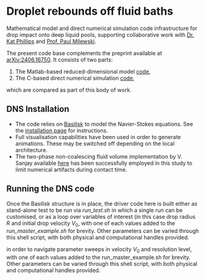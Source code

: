 # Droplet rebounds off fluid baths

Mathematical model and direct numerical simulation code infrastructure for drop impact onto deep liquid pools, supporting collaborative work with [Dr. Kat Phillips](https://warwick.ac.uk/fac/sci/camacs/people/phillips/) and [Prof. Paul Milewski](https://science.psu.edu/math/people/ppm5454).

The present code base complements the preprint available at [arXiv:2406.16750](https://arxiv.org/abs/2406.16750). It consists of two parts:
1. The Matlab-based reduced-dimensional model [code](https://github.com/rcsc-group/BouncingDropletsLiquid2D/tree/main/Model),
2. The C-based direct numerical simulation [code](https://github.com/rcsc-group/BouncingDropletsLiquid2D/tree/main/DNS),

which are compared as part of this body of work.

## DNS Installation
* The code relies on [Basilisk](<http://basilisk.fr/>) to model the Navier-Stokes equations. See the [installation page](<http://basilisk.fr/src/INSTALL>) for instructions. 
* Full visualisation capabilities have been used in order to generate animations. These may be switched off depending on the local architecture.
* The two-phase non-coalescing fluid volume implementation by V. Sanjay available [here](https://github.com/VatsalSy/Lifting-a-sessile-drop/blob/master/CaseI/two-phaseDOD.h) has been successfully employed in this study to limit numerical artifacts during contact time.

## Running the DNS code
Once the Basilisk structure is in place, the driver code here is built either as stand-alone test to be run via *run_test.sh* in which a single run can be customised, or as a loop over variables of interest (in this case drop radius $R$ and initial drop velocity $V_0$, with one of each values added to the *run_master_example.sh* for brevity. Other parameters can be varied through this shell script, with both physical and computational handles provided. 

in order to navigate parameter sweeps in velocity $V_0$ and resolution level, with one of each values added to the run_master_example.sh for brevity. Other parameters can be varied through this shell script, with both physical and computational handles provided. 
